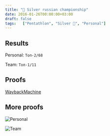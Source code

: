 ```yaml
---
title: "🥈 Silver russian championship"
date: 2016-01-26T00:00:00+03:00
draft: false
tags:   ["Pentathlon", "Silver 🥈", "Personal"]
---
```


## Results
Personal: `Топ-2/68`

Team: `Топ-1/11`

## Proofs
[WaybackMachine](https://web.archive.org/web/20170205123608/http://www.pentathlon-russia.ru/news/rusnews/2080-rezultaty-sorevnovanij-troebortsev-v-sankt-peterburge.html)

## More proofs
![Personal](/images/sports/2016/26_01_2016/personal.jpg#center)

![Team](/images/sports/2016/26_01_2016/team.jpg#center)